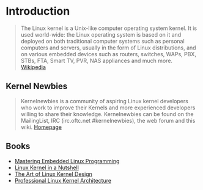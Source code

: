 # Introduction

> The Linux kernel is a Unix-like computer operating system kernel. It is used world-wide: the Linux operating system is based on it and deployed on both traditional computer systems such as personal computers and servers, usually in the form of Linux distributions, and on various embedded devices such as routers, switches, WAPs, PBX, STBs, FTA, Smart TV, PVR, NAS appliances and much more. [Wikipedia](https://en.wikipedia.org/wiki/Linux_kernel)


## Kernel Newbies

> Kernelnewbies is a community of aspiring Linux kernel developers who work to improve their Kernels and more experienced developers willing to share their knowledge. Kernelnewbies can be found on the MailingList, IRC (irc.oftc.net #kernelnewbies), the web forum and this wiki. [Homepage](http://kernelnewbies.org/)

## Books

- [Mastering Embedded Linux Programming](http://techbus.safaribooksonline.com/book/operating-systems-and-server-administration/linux/9781784392536)
- [Linux Kernel in a Nutshell](http://techbus.safaribooksonline.com/book/operating-systems-and-server-administration/linux/0596100795)
- [The Art of Linux Kernel Design](http://techbus.safaribooksonline.com/book/programming/linux/9781466518032)
- [Professional Linux Kernel Architecture](http://techbus.safaribooksonline.com/book/operating-systems-and-server-administration/linux/9780470343432)

